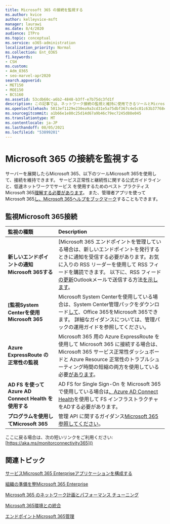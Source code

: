 ```yaml
---
title: Microsoft 365 の接続を監視する
ms.author: kvice
author: kelleyvice-msft
manager: laurawi
ms.date: 8/4/2020
audience: ITPro
ms.topic: conceptual
ms.service: o365-administration
localization_priority: Normal
ms.collection: Ent_O365
f1.keywords:
- CSH
ms.custom:
- Adm_O365
- seo-marvel-apr2020
search.appverid:
- MET150
- MOE150
- BCS160
ms.assetid: 53cdb60c-a6b2-4848-b3ff-e7b75dc3fd1f
description: この記事では、ネットワーク接続の監視と維持に使用できるツールとMicrosoft 365します。
ms.openlocfilehash: 5013ef1129e230ea9a3cd31e5a75dbf367c4e5c01c63b37768e7f73098bcfacc
ms.sourcegitcommit: a1b66e1e80c25d14d67a9b46c79ec7245d88e045
ms.translationtype: MT
ms.contentlocale: ja-JP
ms.lasthandoff: 08/05/2021
ms.locfileid: "53899201"
---
```

# <a name="monitor-microsoft-365-connectivity"></a>Microsoft 365 の接続を監視する

サーバーを展開したらMicrosoft 365、以下のツールMicrosoft 365を使用して、接続を維持できます。 サービス正常性と継続性に関する[](/office365/servicedescriptions/office-365-platform-service-description/service-health-and-continuity)公式ガイドラインと、低速ネットワークでサービス を使用するためのベスト プラクティスMicrosoft 365[理解する必要があります](https://support.office.com/article/fd16c8d2-4799-4c39-8fd7-045f06640166)。 また、管理者アプリを使ってMicrosoft 365[し、Microsoft 365](https://blogs.office.com/2015/03/13/administer-on-the-go-with-the-updated-office-365-admin-app/)[ヘルプをブックマーク](https://support.office.com/article/17d3ff3f-3601-466e-b5a1-482b31cfb791)することもできます。
  
## <a name="monitoring-microsoft-365-connectivity"></a>監視Microsoft 365接続

|監視の種類 |Description |
|:-----|:-----|
|**新しいエンドポイントの通知Microsoft 365する** <br/> |[Microsoft 365 エンドポイント[](https://support.office.com/article/99cab9d4-ef59-4207-9f2b-3728eb46bf9a)を管理している場合は、新しいエンドポイントを発行するときに通知を受信する必要があります。お気に入りの RSS リーダーを使用して RSS フィードを購読できます。 以下に、RSS フィード[の更新](https://go.microsoft.com/fwlink/p/?LinkId=532416)Outlookメールで送信する方法[を示します](https://go.microsoft.com/fwlink/p/?LinkId=532417)。  <br/> |
|**[監視System Centerを使用Microsoft 365** <br/> |Microsoft System Centerを使用している場合は、System Center管理パックをダウンロード[して](https://www.microsoft.com/download/details.aspx?id=43708)、Office 365をMicrosoft 365できます。 詳細なガイダンスについては、管理パックの運用ガイドを参照してください。 <br/> |
|**Azure ExpressRoute の正常性の監視** <br/> |Microsoft 365 用の Azure ExpressRoute を使用して Microsoft 365 に接続する場合は、Microsoft 365 サービス正常性ダッシュボードと Azure Resource 正常性のトラブルシューティング時間の短縮の両方を使用している必要[があります](https://azure.microsoft.com/blog/reduce-troubleshooting-time-with-azure-resource-health/)。 <br/> |
|**AD FS を使って Azure AD Connect Health を使用する** <br/> |AD FS for Single Sign-On を Microsoft 365 で使用している場合は[、Azure AD Connect Health](/azure/active-directory/hybrid/how-to-connect-health-adfs)を使用して FS インフラストラクチャをADする必要があります。  <br/> |
|**プログラムを使用してMicrosoft 365** <br/> |管理 API に関するガイダンス[Microsoft 365参照してください](/office/office-365-management-api/office-365-management-apis-overview)。  <br/> |

ここに戻る場合は、次の短いリンクをご利用ください: [https://aka.ms/monitorconnectivity365]()
  
## <a name="related-topics"></a>関連トピック

[サービスMicrosoft 365 Enterpriseアプリケーションを構成する](configure-services-and-applications.md)
  
[組織の準備を整Microsoft 365 Enterprise](get-your-organization-ready-for-office-365.md)
  
[Microsoft 365 のネットワーク計画とパフォーマンス チューニング](network-planning-and-performance.md)
  
[Microsoft 365環境との統合](microsoft-365-integration.md)
  
[エンドポイントMicrosoft 365管理](managing-office-365-endpoints.md)
